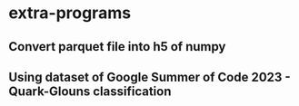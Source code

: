 # extra-programs

## Convert parquet file into h5 of numpy
## Using dataset of Google Summer of Code 2023 - Quark-Glouns classification
